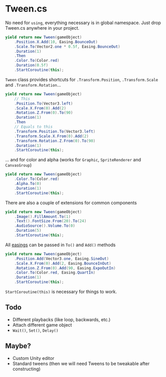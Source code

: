 # Tween.cs

No need for `using`, everything necessary is in global namespace. Just drop Tween.cs anywhere in your project.

```csharp
yield return new Tween(gameObject)
    .Position.X.Add(10, Easing.BounceOut)
    .Scale.To(Vector2.one * 0.5f, Easing.BounceOut)
    .Duration(1)
    .Then
    .Color.To(Color.red)
    .Duration(0.5f)
    .StartCoroutine(this);
```

`Tween` class provides shortcuts for `.Transform.Position`, `.Transform.Scale` and `.Transform.Rotation`...

```csharp
yield return new Tween(gameObject)
    // This
    .Position.To(Vector3.left)
    .Scale.X.From(0).Add(2)
    .Rotation.Z.From(0).To(90)
    .Duration(1)
    .Then
    // Equals to this
    .Transform.Position.To(Vector3.left)
    .Transform.Scale.X.From(0).Add(2)
    .Transform.Rotation.Z.From(0).To(90)
    .Duration(1)
    .StartCoroutine(this);
```

... and for color and alpha (works for `Graphic`, `SpriteRenderer` and `CanvasGroup`)

```csharp
yield return new Tween(gameObject)
    .Color.To(Color.red)
    .Alpha.To(0)
    .Duration(1)
    .StartCoroutine(this);
```

There are also a couple of extensions for common components

```csharp
yield return new Tween(gameObject)
    .Image().FillAmount.To(1)
    .Text().FontSize.From(20).To(24)
    .AudioSource().Volume.To(0)
    .Duration(5)
    .StartCoroutine(this);
```

All [easings](https://easings.net) can be passed in `To()` and `Add()` methods

```csharp
yield return new Tween(gameObject)
    .Position.Add(Vector3.one, Easing.SineOut)
    .Scale.X.From(0).Add(2, Easing.BounceInOut)
    .Rotation.Z.From(0).Add(90, Easing.ExpoOutIn)
    .Color.To(Color.red, Easing.QuartIn)
    .Duration(1)
    .StartCoroutine(this);
```

`StartCoroutine(this)` is necessary for things to work.

## Todo

- Different playbacks (like loop, backwards, etc.)
- Attach different game object
- `Wait()`, `Set()`, `Delay()`

## Maybe?
- Custom Unity editor
- Standard tweens (then we will need Tweens to be tweakable after constructing)
